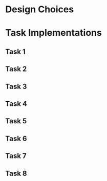 <!-- This is a template for the README.md that you should submit. For instructions on how to get started, see INSTRUCTIONS.md -->
# Design Choices

<!-- Write suggestions for improving the design of the tables here -->

# Task Implementations

<!-- For each of the tasks below, please write around 100-200 words explaining how your solution works (describing the behaviour of your SQL statements/queries) -->

## Task 1

## Task 2

## Task 3

## Task 4

## Task 5

## Task 6

## Task 7

## Task 8